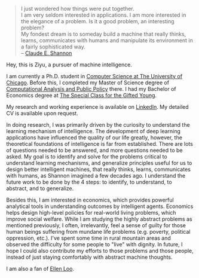<!-- # > The economic approach I refer to does not assume that individuals are motivated solely by selfishness or gain.  
# > It is a **method** of analysis, not an assumption about particular motivations.
# > [Gary S. Becker on his Nobel lecture, 1992](https://www.nobelprize.org/uploads/2018/06/becker-lecture.pdf) -->

<!-- # Although perhaps of no practical importance, the question is of theoretical interest, and it is hoped that a satisfactory solution of this problem will act as a wedge in attacking other problems of a similar nature and of greater significance.

# Chemistry has always seemed a little dull to me — too many isolated facts and too few general principles for my taste.

# The fundamental discoveries of such scientists are wonderful achievements in themselves, but would not affect the life of the common man without the intermediate efforts of engineers and inventors―people like Edison, Bell and Marconi.

# I see no limit to the capabilities of machines.

# I have great hopes in this direction for machines that will rival or even surpass the human brain.

# My fondest dream is to someday build a machine that really thinks, learns, communicates with humans and manipulate its environment in a fairly sophisticated way. -->

> I just wondered how things were put together.  
> I am very seldom interested in applications. I am more interested in the elegance of a problem. Is it a good problem, an interesting problem?  
> My fondest dream is to someday build a machine that really thinks, learns, communicates with humans and manipulate its environment in a fairly sophisticated way.    
> – [Claude E. Shannon](https://en.wikipedia.org/wiki/Claude_Shannon)

Hey, this is Ziyu, a pursuer of machine intelligence.

I am currently a Ph.D. student in [Computer Science at The University of Chicago](https://computerscience.uchicago.edu/). Before this, I completed my Master of Science degree of [Computational Analysis and Public Policy](https://capp.uchicago.edu/) there. I had my Bachelor of Economics degree at [The Special Class for the Gifted Young](https://www.wikiwand.com/en/Special_Class_for_the_Gifted_Young).

My research and working experience is available on [LinkedIn](https://www.linkedin.com/in/ziyuye/). My detailed CV is available upon request.

In doing research, I was primarily driven by the curiosity to understand the learning mechanism of intelligence. The development of deep learning applications have influenced the quality of our life greatly, however, the theoretical foundations of intelligence is far from established. There are lots of questions needed to be answered, and more questions needed to be asked. My goal is to identify and solve for the problems critical to understand learning mechanisms, and generalize principles useful for us to design better intelligent machines, that really thinks, learns, communicates with humans, as Shannon imagined a few decades ago. I understand the future work to be done by the 4 steps: to identify, to understand, to abstract, and to generalize.

Besides this, I am interested in economics, which provides powerful analytical tools in understanding outcomes by intelligent agents. Economics helps design high-level policies for real-world living problems, which improve social welfare. While I am studying the highly abstract problems as mentioned previously, I often, irrelevantly, feel a sense of guilty for those human beings suffering from mundane life problems (e.g. poverty, political oppression, etc.). I've spent some time in rural mountain areas and observed the difficulty for some people to "live" with dignity. In future, I hope I could also contribute my efforts to those problems and those people, instead of just staying comfortably with abstract machine thoughts.

I am also a fan of [Ellen Loo](https://www.wikiwand.com/en/Ellen_Joyce_Loo).
